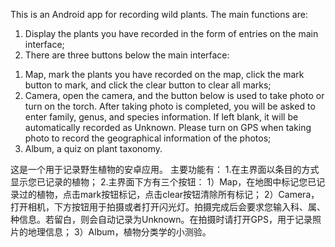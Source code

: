 This is an Android app for recording wild plants.
The main functions are:
1. Display the plants you have recorded in the form of entries on the main interface;
2. There are three buttons below the main interface:
1) Map, mark the plants you have recorded on the map, click the mark button to mark, and click the clear button to clear all marks;
2) Camera, open the camera, and the button below is used to take photo or turn on the torch.
   After taking photo is completed, you will be asked to enter family, genus, and species information.
   If left blank, it will be automatically recorded as Unknown.
   Please turn on GPS when taking photo to record the geographical information of the photos;
3) Album, a quiz on plant taxonomy.

这是一个用于记录野生植物的安卓应用。
主要功能有：
1.在主界面以条目的方式显示您已记录的植物；
2.主界面下方有三个按钮：
1）Map，在地图中标记您已记录过的植物，点击mark按钮标记，点击clear按钮清除所有标记；
2）Camera，打开相机，下方按钮用于拍摄或者打开闪光灯。拍摄完成后会要求您输入科、属、种信息。若留白，则会自动记录为Unknown。在拍摄时请打开GPS，用于记录照片的地理信息；
3）Album，植物分类学的小测验。
